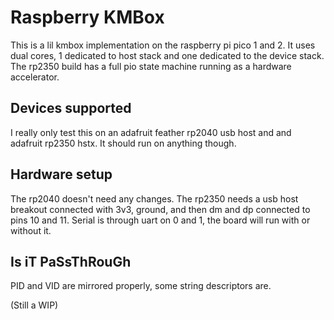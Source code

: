 # Raspberry KMBox

This is a lil kmbox implementation on the raspberry pi pico 1 and 2. It uses dual cores, 1 dedicated to host stack and one dedicated to the device stack. The rp2350 build has a full pio state machine running as a hardware accelerator. 

## Devices supported

I really only test this on an adafruit feather rp2040 usb host and and adafruit rp2350 hstx. It should run on anything though. 

## Hardware setup

The rp2040 doesn't need any changes. The rp2350 needs a usb host breakout connected with 3v3, ground, and then dm and dp connected to pins 10 and 11. Serial is through uart on 0 and 1, the board will run with or without it. 

## Is iT PaSsThRouGh

PID and VID are mirrored properly, some string descriptors are.

(Still a WIP)
